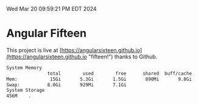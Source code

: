 Wed Mar 20 09:59:21 PM EDT 2024

# Angular Fifteen


This project is live at [https://angularsixteen.github.io](https://angularsixteen.github.io "fifteen!") thanks to Github.

```bash
System Memory
               total        used        free      shared  buff/cache   available
Mem:            15Gi       5.3Gi       1.5Gi       890Mi       9.8Gi        10Gi
Swap:          8.0Gi       929Mi       7.1Gi
System Storage
456M	.
```

